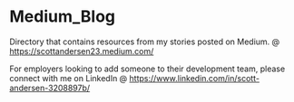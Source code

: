 # Medium_Blog

Directory that contains resources from my stories posted on Medium.
@ https://scottandersen23.medium.com/


For employers looking to add someone to their development team, please connect with me on LinkedIn
@ https://www.linkedin.com/in/scott-andersen-3208897b/

